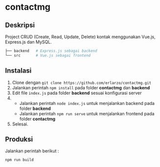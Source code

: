 # contactmg

## Deskripsi
Project CRUD (Create, Read, Update, Delete) kontak menggunakan Vue.js, Express.js dan MySQL.

```bash
├── backend   # Express.js sebagai backend
└── src       # Vue.js sebagai frontend
```

## Instalasi
1. Clone dengan ```git clone https://github.com/erlarzo/contactmg.git```
2. Jalankan perintah ```npm install``` pada folder **contactmg** dan **backend**
3. Edit file ```index.js``` pada folder **backend** sesuai konfigurasi server
4. - Jalankan perintah ```node index.js``` untuk menjalankan backend pada folder **backend**
   - Jalankan perintah ```npm run serve``` untuk menjalankan frontend pada folder **contactmg**
5. Selesai.


## Produksi
Jalankan perintah berikut :
```
npm run build
```

